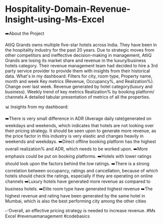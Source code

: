 # Hospitality-Domain-Revenue-Insight-using-Ms-Excel

➡️About the Project

AtliQ Grands owns multiple five-star hotels across India. They have been in the hospitality industry for the past 20 years. Due to strategic moves from other competitors and ineffective decision-making in management, AtliQ Grands are losing its market share and revenue in the luxury/business hotels category. Their revenue management team had decided to hire a 3rd party service provider to provide them with insights from their historical data.
What's in my dashboard:
Filters for city, room type, Property name, month and week Key metrics (Revenue, Occupancy%,  and Realization%). Change over last week.
Revenue generated by hotel category(luxury and business). Weekly trend of key metrics
Realization% by booking platform/ channels
A detailed tabular presentation of metrics of all the properties.

📊 Insights from my dashboard:

➡️There is very small difference in ADR (Average daily rate)generated on
weekdays and weekends, which indicates that hotels are not looking over their
pricing strategy. It should be seen upon to generate more revenue, as the price
factor in this industry is very elastic and changes heavily in weekends and
weekdays.
➡️Direct offline booking platform has the highest overall realization% and ADR, which needs to be worked upon.
➡️More emphasis could be put on booking platforms. 
➡️Hotels with lower ratings should look upon the factors behind the low ratings.
➡️There is a strong correlation between occupancy, ratings and cancellation, because of which hotels should check the ratings, especially if they are operating on online channels
➡️Luxury hotels have generated more revenue as compared to business hotels.
➡️Elite room type have generated highest revenue
➡️The highest revenue and rating have been generated by the same hotel in Mumbai, which is also the best performing city among the other cities

✅️Overall, an effective pricing strategy is needed to increase revenue.
#Ms Excel #revenuemanagement #codebasics

